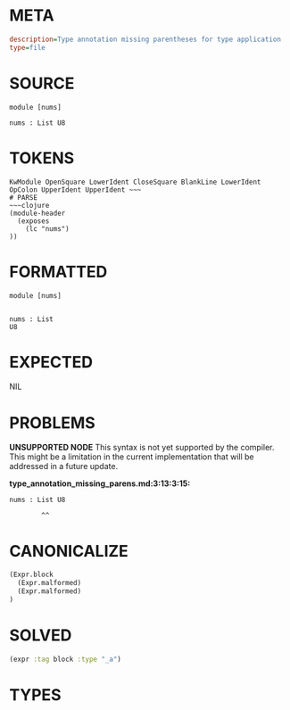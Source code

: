 # META
~~~ini
description=Type annotation missing parentheses for type application
type=file
~~~
# SOURCE
~~~roc
module [nums]

nums : List U8
~~~
# TOKENS
~~~text
KwModule OpenSquare LowerIdent CloseSquare BlankLine LowerIdent OpColon UpperIdent UpperIdent ~~~
# PARSE
~~~clojure
(module-header
  (exposes
    (lc "nums")
))
~~~
# FORMATTED
~~~roc
module [nums]


nums : List
U8
~~~
# EXPECTED
NIL
# PROBLEMS
**UNSUPPORTED NODE**
This syntax is not yet supported by the compiler.
This might be a limitation in the current implementation that will be addressed in a future update.

**type_annotation_missing_parens.md:3:13:3:15:**
```roc
nums : List U8
```
            ^^


# CANONICALIZE
~~~clojure
(Expr.block
  (Expr.malformed)
  (Expr.malformed)
)
~~~
# SOLVED
~~~clojure
(expr :tag block :type "_a")
~~~
# TYPES
~~~roc
~~~
